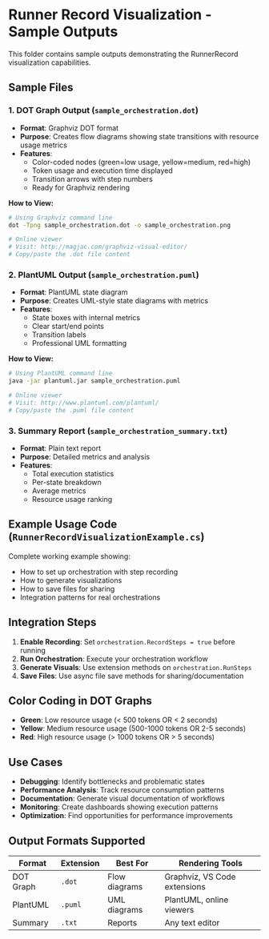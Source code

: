 # Runner Record Visualization - Sample Outputs

This folder contains sample outputs demonstrating the RunnerRecord visualization capabilities.

## Sample Files

### 1. DOT Graph Output (`sample_orchestration.dot`)
- **Format**: Graphviz DOT format
- **Purpose**: Creates flow diagrams showing state transitions with resource usage metrics
- **Features**: 
  - Color-coded nodes (green=low usage, yellow=medium, red=high)
  - Token usage and execution time displayed
  - Transition arrows with step numbers
  - Ready for Graphviz rendering

**How to View:**
```bash
# Using Graphviz command line
dot -Tpng sample_orchestration.dot -o sample_orchestration.png

# Online viewer
# Visit: http://magjac.com/graphviz-visual-editor/
# Copy/paste the .dot file content
```

### 2. PlantUML Output (`sample_orchestration.puml`)
- **Format**: PlantUML state diagram
- **Purpose**: Creates UML-style state diagrams with metrics
- **Features**:
  - State boxes with internal metrics
  - Clear start/end points
  - Transition labels
  - Professional UML formatting

**How to View:**
```bash
# Using PlantUML command line
java -jar plantuml.jar sample_orchestration.puml

# Online viewer
# Visit: http://www.plantuml.com/plantuml/
# Copy/paste the .puml file content
```

### 3. Summary Report (`sample_orchestration_summary.txt`)
- **Format**: Plain text report
- **Purpose**: Detailed metrics and analysis
- **Features**:
  - Total execution statistics
  - Per-state breakdown
  - Average metrics
  - Resource usage ranking

## Example Usage Code (`RunnerRecordVisualizationExample.cs`)
Complete working example showing:
- How to set up orchestration with step recording
- How to generate visualizations
- How to save files for sharing
- Integration patterns for real orchestrations

## Integration Steps

1. **Enable Recording**: Set `orchestration.RecordSteps = true` before running
2. **Run Orchestration**: Execute your orchestration workflow
3. **Generate Visuals**: Use extension methods on `orchestration.RunSteps`
4. **Save Files**: Use async file save methods for sharing/documentation

## Color Coding in DOT Graphs

- **Green**: Low resource usage (< 500 tokens OR < 2 seconds)
- **Yellow**: Medium resource usage (500-1000 tokens OR 2-5 seconds)  
- **Red**: High resource usage (> 1000 tokens OR > 5 seconds)

## Use Cases

- **Debugging**: Identify bottlenecks and problematic states
- **Performance Analysis**: Track resource consumption patterns
- **Documentation**: Generate visual documentation of workflows
- **Monitoring**: Create dashboards showing execution patterns
- **Optimization**: Find opportunities for performance improvements

## Output Formats Supported

| Format | Extension | Best For | Rendering Tools |
|--------|-----------|----------|-----------------|
| DOT Graph | `.dot` | Flow diagrams | Graphviz, VS Code extensions |
| PlantUML | `.puml` | UML diagrams | PlantUML, online viewers |
| Summary | `.txt` | Reports | Any text editor |
